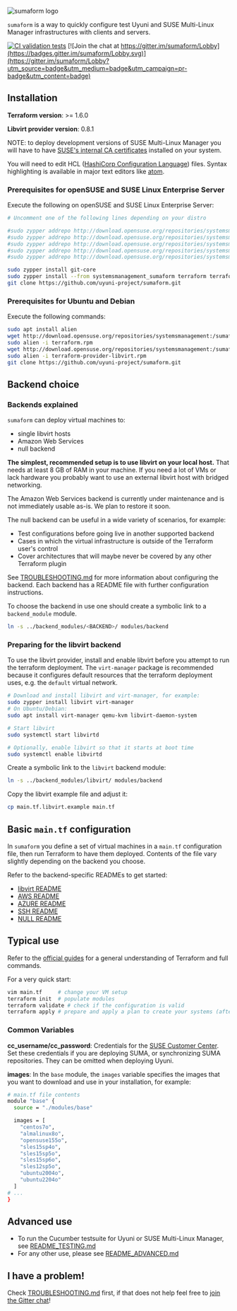 ![sumaform logo](help/sumaform-logo-color.svg)

`sumaform` is a way to quickly configure test Uyuni and SUSE Multi-Linux Manager infrastructures with clients and servers.

[![CI validation tests](https://github.com/uyuni-project/sumaform/actions/workflows/ci-validation.yml/badge.svg?branch=master)](https://github.com/uyuni-project/sumaform/actions/workflows/ci-validation.yml)
[![Join the chat at https://gitter.im/sumaform/Lobby](https://badges.gitter.im/sumaform/Lobby.svg)](https://gitter.im/sumaform/Lobby?utm_source=badge&utm_medium=badge&utm_campaign=pr-badge&utm_content=badge)

## Installation

**Terraform version**: >= 1.6.0

**Libvirt provider version**: 0.8.1

NOTE: to deploy development versions of SUSE Multi-Linux Manager you will have to have [SUSE's internal CA certificates](http://ca.suse.de/) installed on your system.

You will need to edit HCL ([HashiCorp Configuration Language](https://github.com/hashicorp/hcl)) files. Syntax highlighting is available in major text editors like [atom](https://atom.io/packages/language-hcl).

### Prerequisites for openSUSE and SUSE Linux Enterprise Server

Execute the following on openSUSE and SUSE Linux Enterprise Server:

```bash
# Uncomment one of the following lines depending on your distro

#sudo zypper addrepo http://download.opensuse.org/repositories/systemsmanagement:/sumaform/openSUSE_Tumbleweed/systemsmanagement:sumaform.repo
#sudo zypper addrepo http://download.opensuse.org/repositories/systemsmanagement:/sumaform/openSUSE_Leap_15.2/systemsmanagement:sumaform.repo
#sudo zypper addrepo http://download.opensuse.org/repositories/systemsmanagement:/sumaform/openSUSE_Leap_15.3/systemsmanagement:sumaform.repo
#sudo zypper addrepo http://download.opensuse.org/repositories/systemsmanagement:/sumaform/SLE_12_SP5/systemsmanagement:sumaform.repo
#sudo zypper addrepo http://download.opensuse.org/repositories/systemsmanagement:/sumaform/SLE_15_SP3/systemsmanagement:sumaform.repo

sudo zypper install git-core
sudo zypper install --from systemsmanagement_sumaform terraform terraform-provider-libvirt
git clone https://github.com/uyuni-project/sumaform.git
```

### Prerequisites for Ubuntu and Debian

Execute the following commands:

```bash
sudo apt install alien
wget http://download.opensuse.org/repositories/systemsmanagement:/sumaform/SLE_15_SP1/x86_64/terraform.rpm
sudo alien -i terraform.rpm
wget http://download.opensuse.org/repositories/systemsmanagement:/sumaform/SLE_15_SP1/x86_64/terraform-provider-libvirt.rpm
sudo alien -i terraform-provider-libvirt.rpm
git clone https://github.com/uyuni-project/sumaform.git
```

## Backend choice

### Backends explained

`sumaform` can deploy virtual machines to:

- single libvirt hosts
- Amazon Web Services
- null backend

**The simplest, recommended setup is to use libvirt on your local host.** That needs at least 8 GB of RAM in your machine.
If you need a lot of VMs or lack hardware you probably want to use an external libvirt host with bridged networking.

The Amazon Web Services backend is currently under maintenance and is not immediately usable as-is. We plan to restore it soon.

The null backend can be useful in a wide variety of scenarios, for example:

- Test configurations before going live in another supported backend
- Cases in which the virtual infrastructure is outside of the Terraform user's control
- Cover architectures that will maybe never be covered by any other Terraform plugin

See [TROUBLESHOOTING.md](TROUBLESHOOTING.md) for more information about configuring the backend.
Each backend has a README file with further configuration instructions.

To choose the backend in use one should create a symbolic link to a `backend_module` module.

```bash
ln -s ../backend_modules/<BACKEND>/ modules/backend
```

### Preparing for the libvirt backend

To use the libvirt provider, install and enable libvirt before you attempt to run the terraform deployment.
The `virt-manager` package is recommended because it configures default resources that the terraform deployment uses, e.g. the `default` virtual network.

```bash
# Download and install libvirt and virt-manager, for example:
sudo zypper install libvirt virt-manager
# On Ubuntu/Debian:
sudo apt install virt-manager qemu-kvm libvirt-daemon-system

# Start libvirt
sudo systemctl start libvirtd

# Optionally, enable libvirt so that it starts at boot time
sudo systemctl enable libvirtd
```

Create a symbolic link to the `libvirt` backend module:

```bash
ln -s ../backend_modules/libvirt/ modules/backend
```

Copy the libvirt example file and adjust it:

```bash
cp main.tf.libvirt.example main.tf
```

## Basic `main.tf` configuration

In `sumaform` you define a set of virtual machines in a `main.tf` configuration file, then run Terraform to have them deployed. Contents of the file vary slightly depending on the backend you choose.

Refer to the backend-specific READMEs to get started:

- [libvirt README](backend_modules/libvirt/README.md)
- [AWS README](backend_modules/aws/README.md)
- [AZURE README](backend_modules/azure/README.md)
- [SSH README](backend_modules/ssh/README.md)
- [NULL README](backend_modules/null/README.md)

## Typical use

Refer to the [official guides](https://www.terraform.io/docs/index.html) for a general understanding of Terraform and full commands.

For a very quick start:

```bash
vim main.tf     # change your VM setup
terraform init  # populate modules
terraform validate # check if the configuration is valid
terraform apply # prepare and apply a plan to create your systems (after manual confirmation)
```

### Common Variables

**cc_username/cc_password**: Credentials for the [SUSE Customer Center](https://scc.suse.com/).
Set these credentials if you are deploying SUMA, or synchronizing SUMA repositories.
They can be omitted when deploying Uyuni.

**images**: In the `base` module, the `images` variable specifies the images that you want to download and use in your installation, for example:

```bash
# main.tf file contents
module "base" {
  source = "./modules/base"

  images = [
    "centos7o",
    "almalinux8o",
    "opensuse155o",
    "sles15sp4o",
    "sles15sp5o",
    "sles15sp6o",
    "sles12sp5o",
    "ubuntu2004o",
    "ubuntu2204o"
  ]
# ...
}
```

## Advanced use

- To run the Cucumber testsuite for Uyuni or SUSE Multi-Linux Manager, see [README_TESTING.md](README_TESTING.md)
- For any other use, please see [README_ADVANCED.md](README_ADVANCED.md)

## I have a problem!

Check [TROUBLESHOOTING.md](TROUBLESHOOTING.md) first, if that does not help feel free to [join the Gitter chat](https://gitter.im/sumaform/Lobby)!
